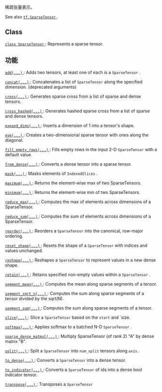 稀疏张量表示。

See also [ `tf.SparseTensor` ](https://tensorflow.google.cn/api_docs/python/tf/sparse/SparseTensor).

## Class 
[ `class SparseTensor` ](https://tensorflow.google.cn/api_docs/python/tf/sparse/SparseTensor): Represents a sparse tensor.

## 功能
[ `add(...)` ](https://tensorflow.google.cn/api_docs/python/tf/sparse/add): Adds two tensors, at least one of each is a  `SparseTensor` .

[ `concat(...)` ](https://tensorflow.google.cn/api_docs/python/tf/sparse/concat): Concatenates a list of  `SparseTensor`  along the specified dimension. (deprecated arguments)

[ `cross(...)` ](https://tensorflow.google.cn/api_docs/python/tf/sparse/cross): Generates sparse cross from a list of sparse and dense tensors.

[ `cross_hashed(...)` ](https://tensorflow.google.cn/api_docs/python/tf/sparse/cross_hashed): Generates hashed sparse cross from a list of sparse and dense tensors.

[ `expand_dims(...)` ](https://tensorflow.google.cn/api_docs/python/tf/sparse/expand_dims): Inserts a dimension of 1 into a tensor's shape.

[ `eye(...)` ](https://tensorflow.google.cn/api_docs/python/tf/sparse/eye): Creates a two-dimensional sparse tensor with ones along the diagonal.

[ `fill_empty_rows(...)` ](https://tensorflow.google.cn/api_docs/python/tf/sparse/fill_empty_rows): Fills empty rows in the input 2-D  `SparseTensor`  with a default value.

[ `from_dense(...)` ](https://tensorflow.google.cn/api_docs/python/tf/sparse/from_dense): Converts a dense tensor into a sparse tensor.

[ `mask(...)` ](https://tensorflow.google.cn/api_docs/python/tf/sparse/mask): Masks elements of  `IndexedSlices` .

[ `maximum(...)` ](https://tensorflow.google.cn/api_docs/python/tf/sparse/maximum): Returns the element-wise max of two SparseTensors.

[ `minimum(...)` ](https://tensorflow.google.cn/api_docs/python/tf/sparse/minimum): Returns the element-wise min of two SparseTensors.

[ `reduce_max(...)` ](https://tensorflow.google.cn/api_docs/python/tf/sparse/reduce_max): Computes the max of elements across dimensions of a SparseTensor.

[ `reduce_sum(...)` ](https://tensorflow.google.cn/api_docs/python/tf/sparse/reduce_sum): Computes the sum of elements across dimensions of a SparseTensor.

[ `reorder(...)` ](https://tensorflow.google.cn/api_docs/python/tf/sparse/reorder): Reorders a  `SparseTensor`  into the canonical, row-major ordering.

[ `reset_shape(...)` ](https://tensorflow.google.cn/api_docs/python/tf/sparse/reset_shape): Resets the shape of a  `SparseTensor`  with indices and values unchanged.

[ `reshape(...)` ](https://tensorflow.google.cn/api_docs/python/tf/sparse/reshape): Reshapes a  `SparseTensor`  to represent values in a new dense shape.

[ `retain(...)` ](https://tensorflow.google.cn/api_docs/python/tf/sparse/retain): Retains specified non-empty values within a  `SparseTensor` .

[ `segment_mean(...)` ](https://tensorflow.google.cn/api_docs/python/tf/sparse/segment_mean): Computes the mean along sparse segments of a tensor.

[ `segment_sqrt_n(...)` ](https://tensorflow.google.cn/api_docs/python/tf/sparse/segment_sqrt_n): Computes the sum along sparse segments of a tensor divided by the sqrt(N).

[ `segment_sum(...)` ](https://tensorflow.google.cn/api_docs/python/tf/sparse/segment_sum): Computes the sum along sparse segments of a tensor.

[ `slice(...)` ](https://tensorflow.google.cn/api_docs/python/tf/sparse/slice): Slice a  `SparseTensor`  based on the  `start`  and `size.

[ `softmax(...)` ](https://tensorflow.google.cn/api_docs/python/tf/sparse/softmax): Applies softmax to a batched N-D  `SparseTensor` .

[ `sparse_dense_matmul(...)` ](https://tensorflow.google.cn/api_docs/python/tf/sparse/sparse_dense_matmul): Multiply SparseTensor (of rank 2) "A" by dense matrix "B".

[ `split(...)` ](https://tensorflow.google.cn/api_docs/python/tf/sparse/split): Split a  `SparseTensor`  into  `num_split`  tensors along  `axis` .

[ `to_dense(...)` ](https://tensorflow.google.cn/api_docs/python/tf/sparse/to_dense): Converts a  `SparseTensor`  into a dense tensor.

[ `to_indicator(...)` ](https://tensorflow.google.cn/api_docs/python/tf/sparse/to_indicator): Converts a  `SparseTensor`  of ids into a dense bool indicator tensor.

[ `transpose(...)` ](https://tensorflow.google.cn/api_docs/python/tf/sparse/transpose): Transposes a  `SparseTensor` 

